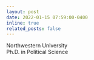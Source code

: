 ```yaml
---
layout: post
date: 2022-01-15 07:59:00-0400
inline: true
related_posts: false
---
```

Northwestern University\
Ph.D. in Political Science
